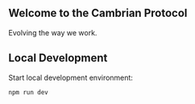 ## Welcome to the Cambrian Protocol

Evolving the way we work.

## Local Development

Start local development environment:

    npm run dev
